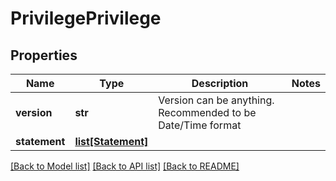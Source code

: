 # PrivilegePrivilege

## Properties
Name | Type | Description | Notes
------------ | ------------- | ------------- | -------------
**version** | **str** | Version can be anything. Recommended to be Date/Time format | 
**statement** | [**list[Statement]**](Statement.md) |  | 

[[Back to Model list]](../README.md#documentation-for-models) [[Back to API list]](../README.md#documentation-for-api-endpoints) [[Back to README]](../README.md)


